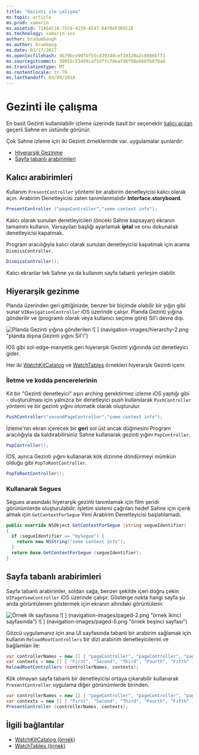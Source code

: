 ```yaml
---
title: "Gezinti ile çalışma"
ms.topic: article
ms.prod: xamarin
ms.assetid: 71A64C10-75C8-4159-A547-6A704F3B5C2E
ms.technology: xamarin-ios
author: bradumbaugh
ms.author: brumbaug
ms.date: 03/17/2017
ms.openlocfilehash: 4b70bce90fbfb3c43934dcef10320a2c0886bff1
ms.sourcegitcommit: 30055c534d9caf5dffcfdeafd6f08e666fb870a8
ms.translationtype: MT
ms.contentlocale: tr-TR
ms.lasthandoff: 03/09/2018
---
```

# <a name="working-with-navigation"></a>Gezinti ile çalışma

En basit Gezinti kullanılabilir izleme üzerinde basit bir seçenektir [kalıcı açılan](#modal) geçerli Sahne en üstünde görünür.

Çok Sahne izleme için iki Gezinti örneklerinde var. uygulamalar şunlardır:

- [Hiyerarşik Gezinme](#Hierarchical_Navigation)
- [Sayfa tabanlı arabirimleri](#Page-Based_Interfaces)

<a name="modal"/>

## <a name="modal-interfaces"></a>Kalıcı arabirimleri

Kullanım `PresentController` yöntemi bir arabirim denetleyicisi kalıcı olarak açın. Arabirim Denetleyicisi zaten tanımlanmalıdır **Interface.storyboard**.

```csharp
PresentController ("pageController","some context info");
```

Kalıcı olarak sunulan denetleyicileri (önceki Sahne kapsayan) ekranın tamamını kullanın. Varsayılan başlığı ayarlamak **iptal** ve onu dokunarak denetleyicisi kapatmak.

Program aracılığıyla kalıcı olarak sunulan denetleyicisi kapatmak için arama `DismissController`.

```csharp
DismissController();
```

Kalıcı ekranlar tek Sahne ya da kullanım sayfa tabanlı yerleşim olabilir.

<a name="Hierarchical_Navigation"/>

## <a name="hierarchical-navigation"></a>Hiyerarşik gezinme

Planda üzerinden geri gittiğinizde, benzer bir biçimde olabilir bir yığın gibi sunar `UINavigationController` iOS üzerinde çalışır. Planda Gezinti yığına gönderilir ve (programlı olarak veya kullanıcı seçime göre) Sil'i devre dışı.

![](navigation-images/hierarchy-1.png "Planda Gezinti yığına gönderilen") ![ ] (navigation-images/hierarchy-2.png "planda dışına Gezinti yığını Sil'i")

İOS gibi sol-edge-manyetik geri hiyerarşik Gezinti yığınında üst denetleyici gider.

Her iki [WatchKitCatalog](https://developer.xamarin.com/samples/WatchKitCatalog) ve [WatchTables](https://developer.xamarin.com/samples/WatchTables) örnekleri hiyerarşik Gezinti içerir.

### <a name="pushing-and-popping-in-code"></a>İletme ve kodda pencerelerinin

Kit bir "Gezinti denetleyici" aşırı arching gerektirmez izleme iOS yaptığı gibi - oluşturulması için yalnızca bir denetleyici push kullanılarak `PushController` yöntemi ve bir gezinti yığını otomatik olarak oluşturulur.

```csharp
PushController("secondPageController","some context info");
```

İzleme'nin ekran içerecek bir **geri** sol üst ancak düğmesini Program aracılığıyla da kaldırabilirsiniz Sahne kullanarak gezinti yığını `PopController`.

```csharp
PopController();
```

İOS, ayrıca Gezinti yığını kullanarak kök dizinine döndürmeyi mümkün olduğu gibi `PopToRootController`.

```csharp
PopToRootController();
```

### <a name="using-segues"></a>Kullanarak Segues

Segues arasındaki hiyerarşik gezinti tanımlamak için film şeridi görünümlerde oluşturulabilir. İşletim sistemi çağrıları hedef Sahne için içerik almak için `GetContextForSegue` Yeni Arabirim Denetleyicisi başlatılamadı.

```csharp
public override NSObject GetContextForSegue (string segueIdentifier)
{
  if (segueIdentifier == "mySegue") {
    return new NSString("some context info");
  }
  return base.GetContextForSegue (segueIdentifier);
}
```
<a name="Page-Based_Interfaces"/>

## <a name="page-based-interfaces"></a>Sayfa tabanlı arabirimleri

Sayfa tabanlı arabirimler, soldan sağa, benzer şekilde içeri doğru çekin `UIPageViewController` iOS üzerinde çalışır. Gösterge nokta hangi sayfa şu anda görüntülenen göstermek için ekranın altındaki görüntülenir.

![](navigation-images/paged-1.png "Örnek ilk sayfasına") ![ ] (navigation-images/paged-2.png "örnek ikinci sayfasında") ![ ] (navigation-images/paged-5.png "örnek beşinci sayfası")


Gözcü uygulamanız için ana UI sayfasında tabanlı bir arabirim sağlamak için kullanın `ReloadRootControllers` bir dizi arabirim denetleyicilerini ve bağlamları ile:

```csharp
var controllerNames = new [] { "pageController", "pageController", "pageController", "pageController", "pageController" };
var contexts = new [] { "First", "Second", "Third", "Fourth", "Fifth" };
ReloadRootControllers (controllerNames, contexts);
```

Kök olmayan sayfa tabanlı bir denetleyicisi ortaya çıkarabilir kullanarak `PresentController` uygulama diğer görünümlerde birinden.

```csharp
var controllerNames = new [] { "pageController", "pageController", "pageController", "pageController", "pageController" };
var contexts = new [] { "First", "Second", "Third", "Fourth", "Fifth" };
PresentController (controllerNames, contexts);
```



## <a name="related-links"></a>İlgili bağlantılar

- [WatchKitCatalog (örnek)](https://developer.xamarin.com/samples/monotouch/WatchKit/WatchKitCatalog/)
- [WatchTables (örnek)](https://developer.xamarin.com/samples/monotouch/WatchKit/WatchTables/)
